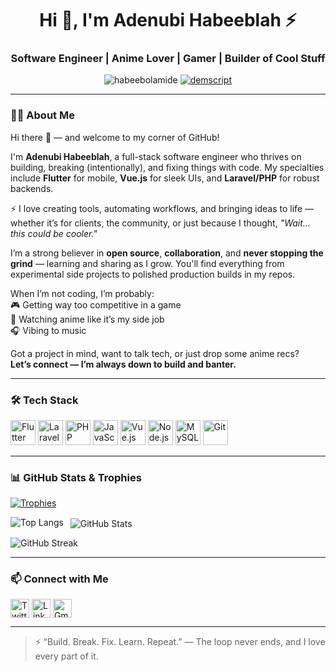 <h1 align="center">Hi 👋, I'm Adenubi Habeeblah ⚡</h1>
<h3 align="center">Software Engineer | Anime Lover | Gamer | Builder of Cool Stuff</h3>

<p align="center">
  <img src="https://komarev.com/ghpvc/?username=habeebolamide&label=Profile%20views&color=0e75b6&style=flat" alt="habeebolamide" />
  <a href="https://twitter.com/demscript" target="blank">
    <img src="https://img.shields.io/twitter/follow/demscript?logo=twitter&style=flat-square" alt="demscript" />
  </a>
</p>

---

### 🧑‍💻 About Me

Hi there 👋 — and welcome to my corner of GitHub!

I'm **Adenubi Habeeblah**, a full-stack software engineer who thrives on building, breaking (intentionally), and fixing things with code. My specialties include **Flutter** for mobile, **Vue.js** for sleek UIs, and **Laravel/PHP** for robust backends.

⚡ I love creating tools, automating workflows, and bringing ideas to life — whether it’s for clients, the community, or just because I thought, *"Wait... this could be cooler."*

I’m a strong believer in **open source**, **collaboration**, and **never stopping the grind** — learning and sharing as I grow. You'll find everything from experimental side projects to polished production builds in my repos.

When I’m not coding, I’m probably:  
🎮 Getting way too competitive in a game  
🍥 Watching anime like it’s my side job  
🎧 Vibing to music

Got a project in mind, want to talk tech, or just drop some anime recs?  
**Let’s connect — I’m always down to build and banter.**

---

### 🛠️ Tech Stack

<p align="left">
  <img src="https://cdn.jsdelivr.net/gh/devicons/devicon/icons/flutter/flutter-original.svg" width="40" height="40" alt="Flutter" />
  <img src="https://cdn.jsdelivr.net/gh/devicons/devicon/icons/laravel/laravel-plain.svg" width="40" height="40" alt="Laravel" />
  <img src="https://cdn.jsdelivr.net/gh/devicons/devicon/icons/php/php-original.svg" width="40" height="40" alt="PHP" />
  <img src="https://cdn.jsdelivr.net/gh/devicons/devicon/icons/javascript/javascript-original.svg" width="40" height="40" alt="JavaScript" />
  <img src="https://cdn.jsdelivr.net/gh/devicons/devicon/icons/vuejs/vuejs-original.svg" width="40" height="40" alt="Vue.js" />
  <img src="https://cdn.jsdelivr.net/gh/devicons/devicon/icons/nodejs/nodejs-original.svg" width="40" height="40" alt="Node.js" />
  <img src="https://cdn.jsdelivr.net/gh/devicons/devicon/icons/mysql/mysql-original.svg" width="40" height="40" alt="MySQL" />
  <img src="https://cdn.jsdelivr.net/gh/devicons/devicon/icons/git/git-original.svg" width="40" height="40" alt="Git" />
</p>

---

### 📊 GitHub Stats & Trophies

<p align="left">
  <a href="https://github.com/ryo-ma/github-profile-trophy">
    <img src="https://github-profile-trophy.vercel.app/?username=habeebolamide&theme=onedark&no-frame=true&column=7&margin-w=10" alt="Trophies" />
  </a>
</p>

<p>
  <img align="left" src="https://github-readme-stats.vercel.app/api/top-langs?username=habeebolamide&show_icons=true&locale=en&layout=compact&theme=onedark" alt="Top Langs" />
</p>

<p>&nbsp;
  <img align="center" src="https://github-readme-stats.vercel.app/api?username=habeebolamide&show_icons=true&locale=en&theme=onedark" alt="GitHub Stats" />
</p>

<p>
  <img align="center" src="https://github-readme-streak-stats.herokuapp.com/?user=habeebolamide&theme=onedark" alt="GitHub Streak" />
</p>

---

### 📫 Connect with Me

<p align="left">
  <a href="https://twitter.com/HabeebOlamide06" target="blank"><img align="center" src="https://cdn.jsdelivr.net/gh/devicons/devicon/icons/twitter/twitter-original.svg" alt="Twitter" width="30" /></a>
  <a href="https://linkedin.com/in/habeeblah" target="blank"><img align="center" src="https://cdn.jsdelivr.net/gh/devicons/devicon/icons/linkedin/linkedin-original.svg" alt="LinkedIn" width="30" /></a>
  <a href="mailto:habeebolamide591@gmail.com"><img align="center" src="https://img.icons8.com/fluency/48/gmail-new.png" alt="Gmail" width="30" /></a>
</p>

---

> ⚡ “Build. Break. Fix. Learn. Repeat.” — The loop never ends, and I love every part of it.
